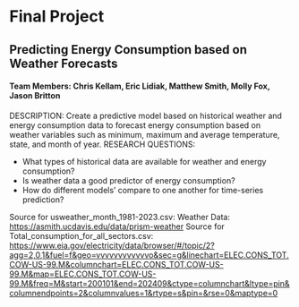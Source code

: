 # Final Project
## Predicting Energy Consumption based on Weather Forecasts
#### Team Members: Chris Kellam, Eric Lidiak, Matthew Smith, Molly Fox, Jason Britton
DESCRIPTION: Create a predictive model based on historical weather and energy consumption data to forecast energy consumption based on weather variables such as minimum, maximum and average temperature, state, and month of year. 
RESEARCH QUESTIONS: 
- What types of historical data are available for weather and energy consumption?
- Is weather data a good predictor of energy consumption?
- How do different models’ compare to one another for time-series prediction?






Source for usweather_month_1981-2023.csv: Weather Data: https://asmith.ucdavis.edu/data/prism-weather
Source for Total_consumption_for_all_sectors.csv:	https://www.eia.gov/electricity/data/browser/#/topic/2?agg=2,0,1&fuel=f&geo=vvvvvvvvvvvvo&sec=g&linechart=ELEC.CONS_TOT.COW-US-99.M&columnchart=ELEC.CONS_TOT.COW-US-99.M&map=ELEC.CONS_TOT.COW-US-99.M&freq=M&start=200101&end=202409&ctype=columnchart&ltype=pin&columnendpoints=2&columnvalues=1&rtype=s&pin=&rse=0&maptype=0																																																									

